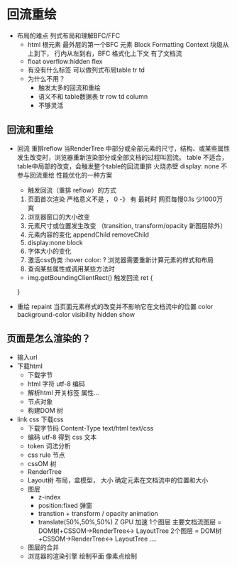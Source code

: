 # 回流重绘
- 布局的难点 列式布局和理解BFC/FFC
  - html 根元素 最外层的第一个BFC 元素 
    Block Formatting Context   块级从上到下， 行内从左到右，BFC  格式化上下文
    有了文档流 
  - float overflow:hidden flex 
  - 有没有什么标签 可以做列式布局table 
  tr td 
  - 为什么不用？
    - 触发太多的回流和重绘
    - 语义不和 table数据表
      tr  row 
      td column 
    - 不够灵活 
  
## 回流和重绘
- 回流 重排reflow 
  当RenderTree 中部分或全部元素的尺寸，结构、或某些属性发生改变时，浏览器重新渲染部分或全部文档的过程叫回流。
  table 不适合，table中局部的改变，会触发整个table的回流重排
  火烧赤壁
  display: none  不参与回流重绘 性能优化的一种方案
  - 触发回流（重排 reflow）的方式
  1. 页面首次渲染 严格意义不是 ， 0 -》 有  最耗时 网页每慢0.1s 
  少1000万 爽 
  2. 浏览器窗口的大小改变 
  3. 元素尺寸或位置发生改变 （transition, transform/opacity 新图层除外）
  4. 元素内容的变化 
    appendChild  removeChild 
  5. display:none block  
  6. 字体大小的变化 
  7. 激活css伪类 :hover 
    color: ? 浏览器需要重新计算元素的样式和布局 
  8. 查询某些属性或调用某些方法时
    - img.getBoundingClientRect() 触发回流
    ret {

    }


- 重绘 repaint 
  当页面元素样式的改变并不影响它在文档流中的位置
  color background-color visibility hidden show

## 页面是怎么渲染的？
- 输入url
- 下载html 
  - 下载字节
  - html 字符  utf-8 编码
  - 解析html 开关标签 属性...
  - 节点对象
  - 构建DOM 树
- link  css 下载css 
  - 下载字节码  Content-Type text/html  text/css
  - 编码 utf-8 得到 css 文本
  - token 词法分析 
  - css rule 节点 
  - cssOM 树
  - RenderTree 
  - Layout树
    布局，盒模型， 大小 确定元素在文档流中的位置和大小 
  - 图层
    - z-index 
    - position:fixed 弹窗
    - transtion + transform / opacity 
    animation 
    - translate(50%,50%,50%)  Z  GPU 加速
    1个图层 主要文档流图层 = DOM树+CSSOM->RenderTree<-> LayoutTree
    2个图层 = DOM树+CSSOM->RenderTree<-> LayoutTree
    ....
  - 图层的合并 
  - 浏览器的渲染引擎 绘制平面 像素点绘制
 